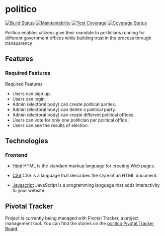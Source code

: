 # politico

[![Build Status](https://travis-ci.org/vic3king/politico.svg?branch=development)](https://travis-ci.org/vic3king/politico)
[![Maintainability](https://api.codeclimate.com/v1/badges/0144fa068693f2942326/maintainability)](https://codeclimate.com/github/vic3king/politico/maintainability)
[![Test Coverage](https://api.codeclimate.com/v1/badges/0144fa068693f2942326/test_coverage)](https://codeclimate.com/github/vic3king/politico/test_coverage)
[![Coverage Status](https://coveralls.io/repos/github/vic3king/politico/badge.svg?branch=development)](https://coveralls.io/github/vic3king/politico?branch=development)

Politico enables citizens give their mandate to politicians running for different government offices while building trust in the process through transparency

## Features

### Required Features

Required Features
* Users can sign up.
* Users can login.
* Admin (electoral body) can create political parties.
* Admin (electoral body) can delete a political party.
* Admin (electoral body) can create different political offices .
* Users can vote for only one politician per political office .
* Users can see the results of election.

## Technologies 

### Frontend
* [Html](https://www.w3schools.com/html/html_intro.asp) HTML is the standard markup language for creating Web pages.

* [CSS](https://www.w3schools.com/css/default.asp) CSS is a language that describes the style of an HTML document.

* [Javascript](https://www.javascript.com/) JavaScript is a programming language that adds interactivity to your website.

## Pivotal Tracker

Project is currently being managed with Pivotal Tracker, a project management tool. You can find the stories on the [politico Pivotal Tracker Board](https://www.pivotaltracker.com/n/projects/2238799)
